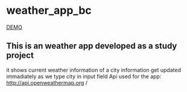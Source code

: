 
# weather_app_bc
[DEMO](https://moscuet.github.io/weather_app_bc/)

## This is an weather app developed as a study project
it shows current weather information of a city
information get updated immadiately as we type city in input field
Api used for the app: http://api.openweathermap.org /
